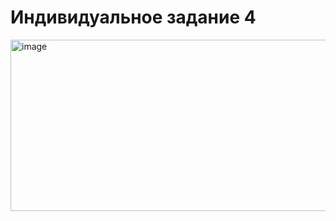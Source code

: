 # Индивидуальное задание 4


<img width="922" height="274" alt="image" src="https://github.com/user-attachments/assets/0bb8abe0-acdd-4cdb-ae3d-011da696a460" />
